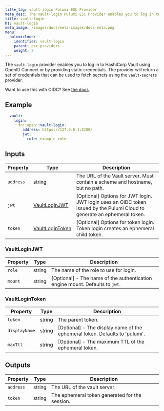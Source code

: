 ```yaml
---
title_tag: vault-login Pulumi ESC Provider
meta_desc: The vault-login Pulumi ESC Provider enables you to log in to HashiCorp Vault using OpenID Connect or by providing static credentials.
title: vault-login
h1: vault-login
meta_image: /images/docs/meta-images/docs-meta.png
menu:
  pulumicloud:
    identifier: vault-login
    parent: esc-providers
    weight: 7
---
```


The `vault-login` provider enables you to log in to HashiCorp Vault using OpenID Connect or by providing static credentials. The provider will return a set of credentials that can be used to fetch secrets using the `vault-secrets` provider.

Want to use this with OIDC? See [the docs](../../oidc/vault.md).

## Example

```yaml
  vault:
    login:
      fn::open::vault-login:
        address: https://127.0.0.1:8200/
        jwt:
          role: example-role
```

## Inputs

| Property  | Type                                | Description                                                                                                               |
|-----------|-------------------------------------|---------------------------------------------------------------------------------------------------------------------------|
| `address` | string                              | The URL of the Vault server. Must contain a scheme and hostname, but no path.                                             |
| `jwt`     | [VaultLoginJWT](#vaultloginjwt)     | [Optional] Options for JWT login. JWT login uses an OIDC token issued by the Pulumi Cloud to generate an ephemeral token. |
| `token`   | [VaultLoginToken](#vaultlogintoken) | [Optional] Options for token login. Token login creates an ephemeral child token.                                         |

### VaultLoginJWT

| Property | Type   | Description                                               |
|----------|--------|-----------------------------------------------------------|
| `role`   | string | The name of the role to use for login.                    |
| `mount`  | string | [Optional] - The name of the authentication engine mount. Defaults to `jwt`. |

### VaultLoginToken

| Property      | Type   | Description                                                                 |
|---------------|--------|-----------------------------------------------------------------------------|
| `token`       | string | The parent token.                                                           |
| `displayName` | string | [Optional] - The display name of the ephemeral token. Defaults to 'pulumi'. |
| `maxTtl`      | string | [Optional] - The maximum TTL of the ephemeral token.                        |

## Outputs

| Property    | Type   | Description                                    |
|-------------|--------|------------------------------------------------|
| `address`   | string | The URL of the vault server.                   |
| `token`     | string | The ephemeral token generated for the session. |
